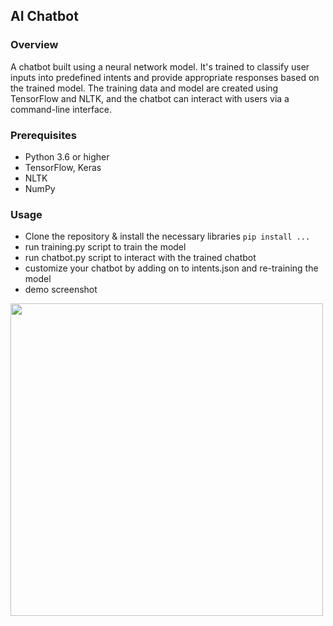 ## AI Chatbot 

### Overview
A chatbot built using a neural network model. It's trained to classify user inputs into predefined intents and provide appropriate responses based on the trained model. The training data and model are created using TensorFlow and NLTK, and the chatbot can interact with users via a command-line interface.

### Prerequisites
- Python 3.6 or higher
- TensorFlow, Keras
- NLTK
- NumPy

### Usage
- Clone the repository & install the necessary libraries
```pip install ... ```
- run training.py script to train the model
- run chatbot.py script to interact with the trained chatbot
- customize your chatbot by adding on to intents.json and re-training the model
- demo screenshot
<img src="model/convo.png" width="500">

